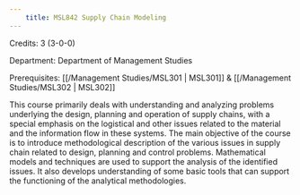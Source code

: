 ```yaml
---
    title: MSL842 Supply Chain Modeling
---
```

Credits: 3 (3-0-0)

Department: Department of Management Studies

Prerequisites: [[/Management Studies/MSL301 | MSL301]] & [[/Management Studies/MSL302 | MSL302]]

This course primarily deals with understanding and analyzing problems underlying the design, planning and operation of supply chains, with a special emphasis on the logistical and other issues related to the material and the information flow in these systems. The main objective of the course is to introduce methodological description of the various issues in supply chain related to design, planning and control problems. Mathematical models and techniques are used to support the analysis of the identified issues. It also develops understanding of some basic tools that can support the functioning of the analytical methodologies.
